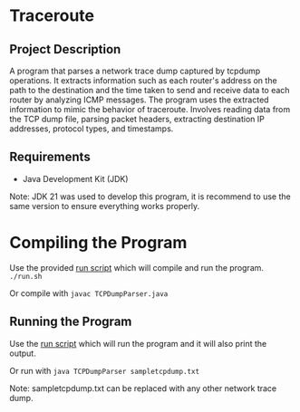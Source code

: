 # Traceroute
## Project Description
A program that parses a network trace dump captured by tcpdump operations. It extracts information such as each router's address on the path to the destination and the time taken to send and receive data to each router by analyzing ICMP messages. The program uses the extracted information to mimic the behavior of traceroute.
Involves reading data from the TCP dump file, parsing packet headers, extracting destination IP addresses, protocol types, and timestamps.

## Requirements
- Java Development Kit (JDK)

Note: JDK 21 was used to develop this program, it is recommend to use the same version to ensure everything works properly.

# Compiling the Program
Use the provided [run script](run.sh) which will compile and run the program.
```./run.sh```

Or compile with ```javac TCPDumpParser.java```

## Running the Program
Use the [run script](run.sh) which will run the program and it will also print the output.

Or run with ```java TCPDumpParser sampletcpdump.txt```

Note: sampletcpdump.txt can be replaced with any other network trace dump.

